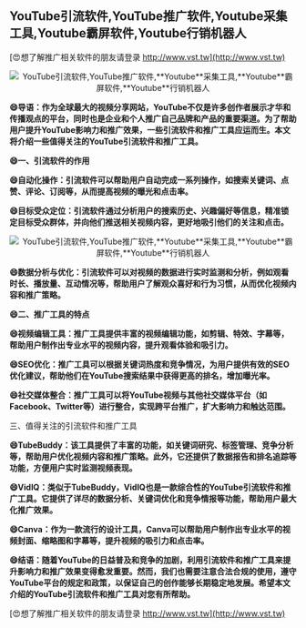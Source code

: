 ## **YouTube引流软件,YouTube推广软件,**Youtube**采集工具,**Youtube**霸屏软件,**Youtube**行销机器人**

[😍想了解推广相关软件的朋友请登录 http://www.vst.tw](http://www.vst.tw)

 <center><img src="https://vst.tw/MP4/tuiguang/png/3.png" alt="YouTube引流软件,YouTube推广软件,**Youtube**采集工具,**Youtube**霸屏软件,**Youtube**行销机器人"></center>

**😄导语：作为全球最大的视频分享网站，YouTube不仅是许多创作者展示才华和传播观点的平台，同时也是企业和个人推广自己品牌和产品的重要渠道。为了帮助用户提升YouTube影响力和推广效果，一些引流软件和推广工具应运而生。本文将介绍一些值得关注的YouTube引流软件和推广工具。**

**😄一、引流软件的作用**

**😄自动化操作：引流软件可以帮助用户自动完成一系列操作，如搜索关键词、点赞、评论、订阅等，从而提高视频的曝光和点击率。**

**😄目标受众定位：引流软件通过分析用户的搜索历史、兴趣偏好等信息，精准锁定目标受众群体，并向他们推送相关视频内容，更好地吸引他们的关注和点击。**

 <center><img src="https://vst.tw/MP4/tuiguang/png/6.png" alt="YouTube引流软件,YouTube推广软件,**Youtube**采集工具,**Youtube**霸屏软件,**Youtube**行销机器人"></center>

**😄数据分析与优化：引流软件可以对视频的数据进行实时监测和分析，例如观看时长、播放量、互动情况等，帮助用户了解观众喜好和行为习惯，从而优化视频内容和推广策略。**

**😄二、推广工具的特点**

**😄视频编辑工具：推广工具提供丰富的视频编辑功能，如剪辑、特效、字幕等，帮助用户制作出专业水平的视频内容，提升观看体验和吸引力。**

**😄SEO优化：推广工具可以根据关键词热度和竞争情况，为用户提供有效的SEO优化建议，帮助他们在YouTube搜索结果中获得更高的排名，增加曝光率。**

**😄社交媒体整合：推广工具可以将YouTube视频与其他社交媒体平台（如Facebook、Twitter等）进行整合，实现跨平台推广，扩大影响力和触达范围。**

三、值得关注的引流软件和推广工具

**😄TubeBuddy：该工具提供了丰富的功能，如关键词研究、标签管理、竞争分析等，帮助用户优化视频内容和推广策略。此外，它还提供了数据报告和排名追踪等功能，方便用户实时监测视频表现。**

**😄VidIQ：类似于TubeBuddy，VidIQ也是一款综合性的YouTube引流软件和推广工具。它提供了详尽的数据分析、关键词优化和竞争情报等功能，帮助用户最大化推广效果。**

**😄Canva：作为一款流行的设计工具，Canva可以帮助用户制作出专业水平的视频封面、缩略图和字幕等，提升视频的吸引力和点击率。**

**😄结语：随着YouTube的日益普及和竞争的加剧，利用引流软件和推广工具来提升影响力和推广效果变得愈发重要。然而，我们也需要注意合法合规的使用，遵守YouTube平台的规定和政策，以保证自己的创作能够长期稳定地发展。希望本文介绍的YouTube引流软件和推广工具对您有所帮助。**

[😍想了解推广相关软件的朋友请登录 http://www.vst.tw](http://www.vst.tw)



